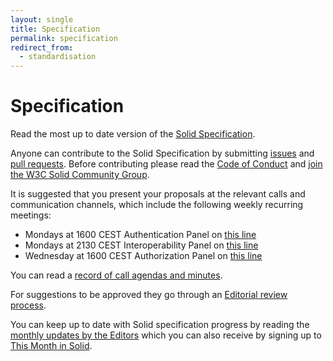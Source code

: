 ```yaml
---
layout: single
title: Specification
permalink: specification
redirect_from:
  - standardisation
---
```


# Specification

Read the most up to date version of the [Solid Specification](https://solid.github.io/specification/).

Anyone can contribute to the Solid Specification by submitting [issues](https://github.com/solid/specification/issues) and [pull requests](https://github.com/solid/specification/pulls). Before contributing please read the [Code of Conduct](https://github.com/solid/process/blob/master/code-of-conduct.md) and [join the W3C Solid Community Group](https://www.w3.org/community/solid/). 

It is suggested that you present your proposals at the relevant calls and communication channels, which include the following weekly recurring meetings: 
* Mondays at 1600 CEST Authentication Panel on [this line](https://inrupt.my.webex.com/inrupt.my/j.php?MTID=m131f1588eb27afc298276f1cbf077a79)
* Mondays at 2130 CEST Interoperability Panel on [this line](https://global.gotomeeting.com/join/620786365) 
* Wednesday at 1600 CEST Authorization Panel on [this line](https://global.gotomeeting.com/join/544111573)

You can read a [record of call agendas and minutes](https://www.w3.org/community/solid/wiki/Meetings). 

For suggestions to be approved they go through an [Editorial review process](https://github.com/solid/process). 

You can keep up to date with Solid specification progress by reading the [monthly updates by the Editors](https://www.w3.org/community/solid/wiki/Main_Page) which you can also receive by signing up to [This Month in Solid](https://solidproject.org/newsletter). 
